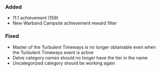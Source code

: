 <p><h3>Added</h3></p>
<ul>
<li>11.1 achievement (159)</li>
<li>New Warband Campsite achievement reward filter</li>
</ul>
<p><h3>Fixed</h3></p>
<ul>
<li>Master of the Turbulent Timeways is no longer obtainable even when the Turbulent Timeways event is active</li>
<li>Delve category names should no longer have the tier in the name</li>
<li>Uncategorized category should be working again</li>
</ul>